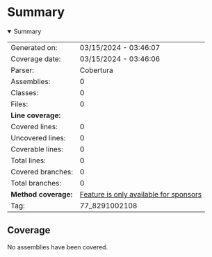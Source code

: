 # Summary
<details open><summary>Summary</summary>

|||
|:---|:---|
| Generated on: | 03/15/2024 - 03:46:07 |
| Coverage date: | 03/15/2024 - 03:46:06 |
| Parser: | Cobertura |
| Assemblies: | 0 |
| Classes: | 0 |
| Files: | 0 |
| **Line coverage:** |  |
| Covered lines: | 0 |
| Uncovered lines: | 0 |
| Coverable lines: | 0 |
| Total lines: | 0 |
| Covered branches: | 0 |
| Total branches: | 0 |
| **Method coverage:** | [Feature is only available for sponsors](https://reportgenerator.io/pro) |
| Tag: | 77_8291002108 |

</details>

## Coverage
No assemblies have been covered.
